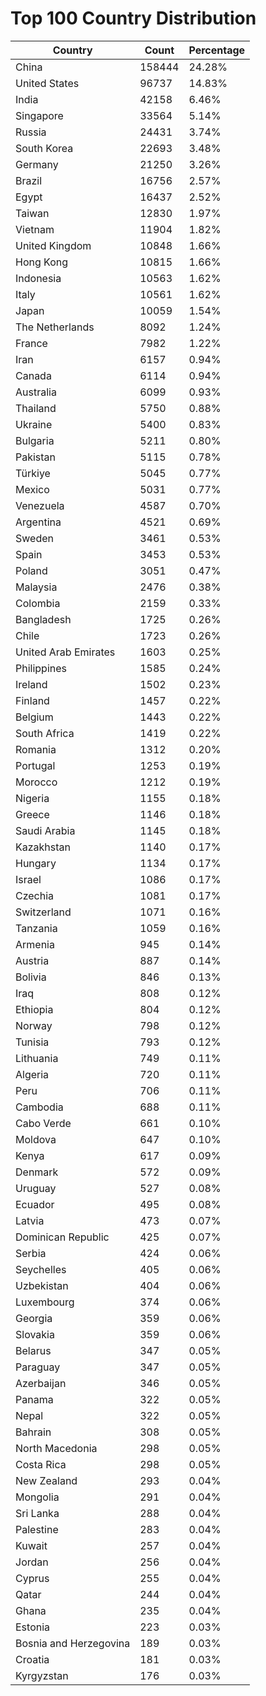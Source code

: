 # Top 100 Country Distribution
| Country | Count | Percentage |
|----|----|----|
| China | 158444 | 24.28% |
| United States | 96737 | 14.83% |
| India | 42158 | 6.46% |
| Singapore | 33564 | 5.14% |
| Russia | 24431 | 3.74% |
| South Korea | 22693 | 3.48% |
| Germany | 21250 | 3.26% |
| Brazil | 16756 | 2.57% |
| Egypt | 16437 | 2.52% |
| Taiwan | 12830 | 1.97% |
| Vietnam | 11904 | 1.82% |
| United Kingdom | 10848 | 1.66% |
| Hong Kong | 10815 | 1.66% |
| Indonesia | 10563 | 1.62% |
| Italy | 10561 | 1.62% |
| Japan | 10059 | 1.54% |
| The Netherlands | 8092 | 1.24% |
| France | 7982 | 1.22% |
| Iran | 6157 | 0.94% |
| Canada | 6114 | 0.94% |
| Australia | 6099 | 0.93% |
| Thailand | 5750 | 0.88% |
| Ukraine | 5400 | 0.83% |
| Bulgaria | 5211 | 0.80% |
| Pakistan | 5115 | 0.78% |
| Türkiye | 5045 | 0.77% |
| Mexico | 5031 | 0.77% |
| Venezuela | 4587 | 0.70% |
| Argentina | 4521 | 0.69% |
| Sweden | 3461 | 0.53% |
| Spain | 3453 | 0.53% |
| Poland | 3051 | 0.47% |
| Malaysia | 2476 | 0.38% |
| Colombia | 2159 | 0.33% |
| Bangladesh | 1725 | 0.26% |
| Chile | 1723 | 0.26% |
| United Arab Emirates | 1603 | 0.25% |
| Philippines | 1585 | 0.24% |
| Ireland | 1502 | 0.23% |
| Finland | 1457 | 0.22% |
| Belgium | 1443 | 0.22% |
| South Africa | 1419 | 0.22% |
| Romania | 1312 | 0.20% |
| Portugal | 1253 | 0.19% |
| Morocco | 1212 | 0.19% |
| Nigeria | 1155 | 0.18% |
| Greece | 1146 | 0.18% |
| Saudi Arabia | 1145 | 0.18% |
| Kazakhstan | 1140 | 0.17% |
| Hungary | 1134 | 0.17% |
| Israel | 1086 | 0.17% |
| Czechia | 1081 | 0.17% |
| Switzerland | 1071 | 0.16% |
| Tanzania | 1059 | 0.16% |
| Armenia | 945 | 0.14% |
| Austria | 887 | 0.14% |
| Bolivia | 846 | 0.13% |
| Iraq | 808 | 0.12% |
| Ethiopia | 804 | 0.12% |
| Norway | 798 | 0.12% |
| Tunisia | 793 | 0.12% |
| Lithuania | 749 | 0.11% |
| Algeria | 720 | 0.11% |
| Peru | 706 | 0.11% |
| Cambodia | 688 | 0.11% |
| Cabo Verde | 661 | 0.10% |
| Moldova | 647 | 0.10% |
| Kenya | 617 | 0.09% |
| Denmark | 572 | 0.09% |
| Uruguay | 527 | 0.08% |
| Ecuador | 495 | 0.08% |
| Latvia | 473 | 0.07% |
| Dominican Republic | 425 | 0.07% |
| Serbia | 424 | 0.06% |
| Seychelles | 405 | 0.06% |
| Uzbekistan | 404 | 0.06% |
| Luxembourg | 374 | 0.06% |
| Georgia | 359 | 0.06% |
| Slovakia | 359 | 0.06% |
| Belarus | 347 | 0.05% |
| Paraguay | 347 | 0.05% |
| Azerbaijan | 346 | 0.05% |
| Panama | 322 | 0.05% |
| Nepal | 322 | 0.05% |
| Bahrain | 308 | 0.05% |
| North Macedonia | 298 | 0.05% |
| Costa Rica | 298 | 0.05% |
| New Zealand | 293 | 0.04% |
| Mongolia | 291 | 0.04% |
| Sri Lanka | 288 | 0.04% |
| Palestine | 283 | 0.04% |
| Kuwait | 257 | 0.04% |
| Jordan | 256 | 0.04% |
| Cyprus | 255 | 0.04% |
| Qatar | 244 | 0.04% |
| Ghana | 235 | 0.04% |
| Estonia | 223 | 0.03% |
| Bosnia and Herzegovina | 189 | 0.03% |
| Croatia | 181 | 0.03% |
| Kyrgyzstan | 176 | 0.03% |
